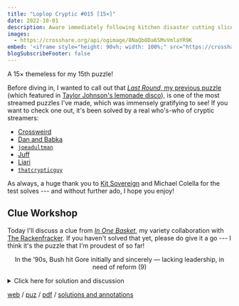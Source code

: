 ```yaml
---
title: "Loplop Cryptic #015 [15×]"
date: 2022-10-01
description: Aware immediately following kitchen disaster cutting slice of chorizo (2,3,4)
images:
  - https://crosshare.org/api/ogimage/8NaQb8Da6SMvVmlaYR9K
embed: '<iframe style="height: 90vh; width: 100%;" src="https://crosshare.org/embed/8NaQb8Da6SMvVmlaYR9K/ArvGvNkiqJRS71DkcyTunpgI9hr2" frameborder="0" allowfullscreen="true" allowtransparency="true"></iframe>'
blogSubscribeFooter: false
---
```


A 15× themeless for my 15th puzzle!

Before diving in, I wanted to call out that [_Last Round,_ my previous
puzzle](/crosswords/014/) (which featured in [Taylor Johnson's lemonade
disco](https://www.taylormadecrosswords.com/suites/blog-post-title-one-d6lj7)),
is one of the most streamed puzzles I've made, which was immensely gratifying
to see! If you want to check one out, it's been solved by a real who's-who of
cryptic streamers:

- [Crossweird](https://www.twitch.tv/videos/1600145075)
- [Dan and Babka](https://www.twitch.tv/danandbabka/video/1601153221)
- [`joeadultman`](https://www.twitch.tv/videos/1602491781)
- [Juff](https://www.twitch.tv/juffo__wup/video/1596469647)
- [Liari](https://www.twitch.tv/liari77/video/1594626247)
- [`thatcrypticguy`](https://www.twitch.tv/videos/1595904624)

As always, a huge thank you to [Kit
Sovereign](https://twitter.com/kitsovereign) and Michael Colella for the test
solves --- and without further ado, I hope you enjoy!

## Clue Workshop

Today I'll discuss a clue from [_In One
Basket,_](/crosswords/010/) my variety collaboration
with [The Rackenfracker](https://www.therackenfracker.com/). If you haven't
solved that yet, please do give it a go --- I think it's the puzzle that I'm
proudest of so far!

<p style="text-align:center">
In the ’90s, Bush hit Gore initially and sincerely — lacking leadership, in need of reform (9)
</p>

<details>
<summary>Click here for solution and discussion</summary>

- **Answer:** GLYCERINE
- **Definition:** In the ’90s, Bush hit
- **Wordplay:** G[ore] + ([s]INCERELY)\*

One thing which I didn't like about this clue was that the definition required
you to know the [1994 song by
Bush](https://www.youtube.com/watch?v=hOllF3TgAsM).

While I don't mind requiring solvers to know facts about the world, I try to
avoid pop culture and celebrity names: not because they don't deserve to be in
crosswords, but because they're just not what I'm good at solving! I mostly
live under a rock, and clues that ask me to know names of TV shows are about as
helpful to me as having no clue at all.

In this case though, there was something else to consider: the entry has both
variant _spellings_ (GLYCERINE in British English; GLYCERIN in American
English) and a variant _name_ (GLYCEROL). Since we were making an American
variety cryptic, we didn't feel it was fair to clue the British spelling of a
word without some indication. Defining the entry as a "Bush hit" circumvented
this problem: the song is unambiguously called Glycerine.

</details>

[web](https://crosshare.org/crosswords/8NaQb8Da6SMvVmlaYR9K/loplop-cryptic-015-15x)
/ [puz](/crosswords/loplop-015.puz)
/ [pdf](/crosswords/loplop-015.pdf)
/ [solutions and annotations](/crosswords/loplop-015-solutions.pdf)
